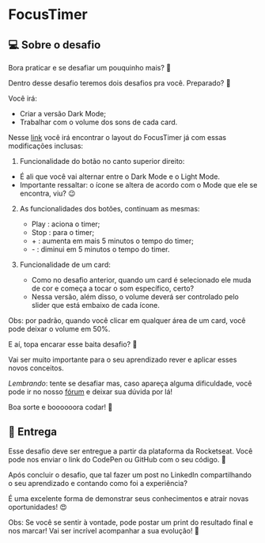 # FocusTimer

## 💻 Sobre o desafio

Bora praticar e se desafiar um pouquinho mais? 💜

Dentro desse desafio teremos dois desafios pra você. Preparado? 👀

Você irá:

- Criar a versão Dark Mode;
- Trabalhar com o volume dos sons de cada card.

Nesse [link](https://www.figma.com/file/nlJJAVuGDc1tnDKqUW4FJA/Stage-05---Dark-Mode-FocusTimer/duplicate) você irá encontrar o layout do FocusTimer já com essas modificações inclusas:

1. Funcionalidade do botão no canto superior direito:

- É ali que você vai alternar entre o Dark Mode e o Light Mode.
- Importante ressaltar: o ícone se altera de acordo com o Mode que ele se encontra, viu? 😉

2. As funcionalidades dos botões, continuam as mesmas:

   - Play : aciona o timer;
   - Stop : para o timer;
   - \+ : aumenta em mais 5 minutos o tempo do timer;
   - \- : diminui em 5 minutos o tempo do timer.

3. Funcionalidade de um card:
   - Como no desafio anterior, quando um card é selecionado ele muda de cor e começa a tocar o som específico, certo?
   - Nessa versão, além disso, o volume deverá ser controlado pelo slider que está embaixo de cada ícone.

Obs: por padrão, quando você clicar em qualquer área de um card, você pode deixar o volume em 50%.

E aí, topa encarar esse baita desafio? 💜

Vai ser muito importante para o seu aprendizado rever e aplicar esses novos conceitos.

_Lembrando_: tente se desafiar mas, caso apareça alguma dificuldade, você pode ir no nosso [fórum](https://app.rocketseat.com.br/h/forum/explorer) e deixar sua dúvida por lá!

Boa sorte e boooooora codar! 🚀

## 📅 Entrega

Esse desafio deve ser entregue a partir da plataforma da Rocketseat.
Você pode nos enviar o link do CodePen ou GitHub com o seu código. 💜

Após concluir o desafio, que tal fazer um post no LinkedIn compartilhando o seu aprendizado e contando como foi a experiência?

É uma excelente forma de demonstrar seus conhecimentos e atrair novas oportunidades! 😍

Obs: Se você se sentir à vontade, pode postar um print do resultado final e nos marcar!
Vai ser incrível acompanhar a sua evolução! 💜
